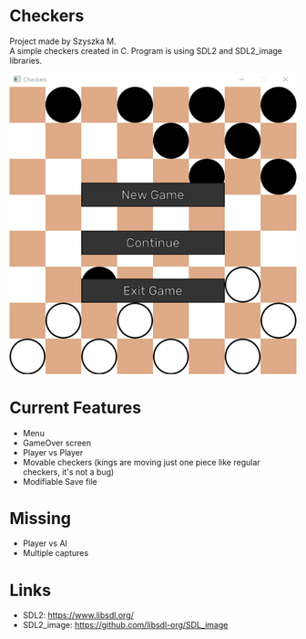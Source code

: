 # Checkers
Project made by Szyszka M. <br>
A simple checkers created in C. Program is using SDL2 and SDL2_image libraries.

![Checkers.png](data/checkers.png)

# Current Features
- Menu
- GameOver screen
- Player vs Player
- Movable checkers (kings are moving just one piece like regular checkers, it's not a bug)
- Modifiable Save file

# Missing
- Player vs AI
- Multiple captures

# Links
- SDL2: https://www.libsdl.org/
- SDL2_image: https://github.com/libsdl-org/SDL_image